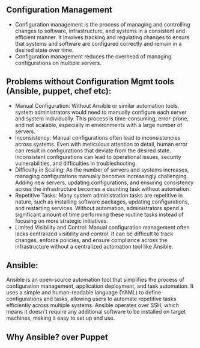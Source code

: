 ## Configuration Management

- Configuration management is the process of managing and controlling changes to software, infrastructure, and systems in a consistent and efficient manner. It involves tracking and regulating changes to ensure that systems and software are configured correctly and remain in a desired state over time.
- Configuration management reduces the overhead of managing configurations on multiple servers.


## Problems without Configuration Mgmt tools (Ansible, puppet, chef etc):

- Manual Configuration: Without Ansible or similar automation tools, system administrators would need to manually configure each server and system individually. This process is time-consuming, error-prone, and not scalable, especially in environments with a large number of servers.
- Inconsistency: Manual configurations often lead to inconsistencies across systems. Even with meticulous attention to detail, human error can result in configurations that deviate from the desired state. Inconsistent configurations can lead to operational issues, security vulnerabilities, and difficulties in troubleshooting.
- Difficulty in Scaling: As the number of servers and systems increases, managing configurations manually becomes increasingly challenging. Adding new servers, updating configurations, and ensuring consistency across the infrastructure becomes a daunting task without automation.
- Repetitive Tasks: Many system administration tasks are repetitive in nature, such as installing software packages, updating configurations, and restarting services. Without automation, administrators spend a significant amount of time performing these routine tasks instead of focusing on more strategic initiatives.
- Limited Visibility and Control: Manual configuration management often lacks centralized visibility and control. It can be difficult to track changes, enforce policies, and ensure compliance across the infrastructure without a centralized automation tool like Ansible.


## Ansible:

Ansible is an open-source automation tool that simplifies the process of configuration management, application deployment, and task automation. It uses a simple and human-readable language (YAML) to define configurations and tasks, allowing users to automate repetitive tasks efficiently across multiple systems. Ansible operates over SSH, which means it doesn't require any additional software to be installed on target machines, making it easy to set up and use.

## Why Ansible? over Puppet




